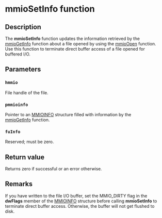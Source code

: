 # mmioSetInfo function

## Description

The **mmioSetInfo** function updates the information retrieved by the [mmioGetInfo](https://learn.microsoft.com/previous-versions/dd757321(v=vs.85)) function about a file opened by using the [mmioOpen](https://learn.microsoft.com/previous-versions/dd757331(v=vs.85)) function. Use this function to terminate direct buffer access of a file opened for buffered I/O.

## Parameters

### `hmmio`

File handle of the file.

### `pmmioinfo`

Pointer to an [MMIOINFO](https://learn.microsoft.com/previous-versions/dd757322(v=vs.85)) structure filled with information by the [mmioGetInfo](https://learn.microsoft.com/previous-versions/dd757321(v=vs.85)) function.

### `fuInfo`

Reserved; must be zero.

## Return value

Returns zero if successful or an error otherwise.

## Remarks

If you have written to the file I/O buffer, set the MMIO_DIRTY flag in the **dwFlags** member of the [MMIOINFO](https://learn.microsoft.com/previous-versions/dd757322(v=vs.85)) structure before calling **mmioSetInfo** to terminate direct buffer access. Otherwise, the buffer will not get flushed to disk.